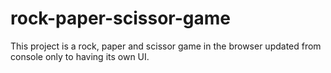 # rock-paper-scissor-game
This project is a rock, paper and scissor game in the browser updated from console only to having its own UI.